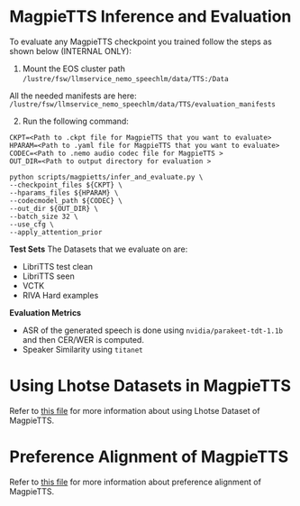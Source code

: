 # MagpieTTS Inference and Evaluation

To evaluate any MagpieTTS checkpoint you trained follow the steps as shown below (INTERNAL ONLY):

1) Mount the EOS cluster path `/lustre/fsw/llmservice_nemo_speechlm/data/TTS:/Data`

All the needed manifests are here: `/lustre/fsw/llmservice_nemo_speechlm/data/TTS/evaluation_manifests`

2) Run the following command:
```
CKPT=<Path to .ckpt file for MagpieTTS that you want to evaluate>
HPARAM=<Path to .yaml file for MagpieTTS that you want to evaluate>
CODEC=<Path to .nemo audio codec file for MagpieTTS >
OUT_DIR=<Path to output directory for evaluation >

python scripts/magpietts/infer_and_evaluate.py \
--checkpoint_files ${CKPT} \
--hparams_files ${HPARAM} \
--codecmodel_path ${CODEC} \
--out_dir ${OUT_DIR} \
--batch_size 32 \
--use_cfg \
--apply_attention_prior
```

**Test Sets**
The Datasets that we evaluate on are:

- LibriTTS test clean
- LibriTTS seen
- VCTK
- RIVA Hard examples

**Evaluation Metrics**

- ASR of the generated speech is done using `nvidia/parakeet-tdt-1.1b` and then CER/WER is computed.
- Speaker Similarity using `titanet`



# Using Lhotse Datasets in MagpieTTS

Refer to [this file](./README_lhotse.md) for more information about using Lhotse Dataset of MagpieTTS.

# Preference Alignment of MagpieTTS

Refer to [this file](./README_magpie_po.md) for more information about preference alignment of MagpieTTS.